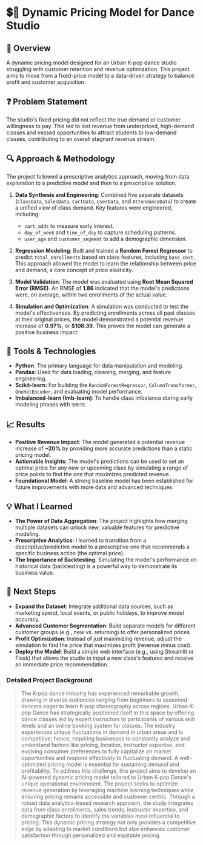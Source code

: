 # 💲💱 Dynamic Pricing Model for Dance Studio

## 🧠 Overview
A dynamic pricing model designed for an Urban K-pop dance studio struggling with customer retention and revenue optimization. This project aims to move from a fixed-price model to a data-driven strategy to balance profit and customer acquisition.

## ❓ Problem Statement
The studio's fixed pricing did not reflect the true demand or customer willingness to pay. This led to lost revenue from underpriced, high-demand classes and missed opportunities to attract students to low-demand classes, contributing to an overall stagnant revenue stream.

## 🔍 Approach & Methodology
The project followed a prescriptive analytics approach, moving from data exploration to a predictive model and then to a prescriptive solution.

1.  **Data Synthesis and Engineering**: Combined five separate datasets (`ClassData`, `SalesData`, `CartData`, `UserData`, and `AttendanceData`) to create a unified view of class demand. Key features were engineered, including:
    * `cart_adds` to measure early interest.
    * `day_of_week` and `time_of_day` to capture scheduling patterns.
    * `user_age` and `customer_segment` to add a demographic dimension.

2.  **Regression Modeling**: Built and trained a **Random Forest Regressor** to predict `total_enrollments` based on class features, including `base_cost`. This approach allowed the model to learn the relationship between price and demand, a core concept of price elasticity.

3.  **Model Validation**: The model was evaluated using **Root Mean Squared Error (RMSE)**. An RMSE of **1.86** indicated that the model's predictions were, on average, within two enrollments of the actual value.

4.  **Simulation and Optimization**: A simulation was conducted to test the model's effectiveness. By predicting enrollments across all past classes at their original prices, the model demonstrated a potential revenue increase of **0.97%**, or **$108.39**. This proves the model can generate a positive business impact.

## 🧰 Tools & Technologies
-   **Python**: The primary language for data manipulation and modeling.
-   **Pandas**: Used for data loading, cleaning, merging, and feature engineering.
-   **Scikit-learn**: For building the `RandomForestRegressor`, `ColumnTransformer`, `OneHotEncoder`, and evaluating model performance.
-   **Imbalanced-learn (Imb-learn)**: To handle class imbalance during early modeling phases with `SMOTE`.

## 📈 Results
-   **Positive Revenue Impact**: The model generated a potential revenue increase of **~20%** by providing more accurate predictions than a static pricing model.
-   **Actionable Insights**: The model's predictions can be used to set an optimal price for any new or upcoming class by simulating a range of price points to find the one that maximizes predicted revenue.
-   **Foundational Model**: A strong baseline model has been established for future improvements with more data and advanced techniques.

## 💡 What I Learned
-   **The Power of Data Aggregation**: The project highlights how merging multiple datasets can unlock new, valuable features for predictive modeling.
-   **Prescriptive Analytics**: I learned to transition from a descriptive/predictive model to a prescriptive one that recommends a specific business action (the optimal price).
-   **The Importance of Backtesting**: Simulating the model's performance on historical data (backtesting) is a powerful way to demonstrate its business value.

## 🚀 Next Steps
-   **Expand the Dataset**: Integrate additional data sources, such as marketing spend, local events, or public holidays, to improve model accuracy.
-   **Advanced Customer Segmentation**: Build separate models for different customer groups (e.g., new vs. returning) to offer personalized prices.
-   **Profit Optimization**: Instead of just maximizing revenue, adjust the simulation to find the price that maximizes profit (revenue minus cost).
-   **Deploy the Model**: Build a simple web interface (e.g., using Streamlit or Flask) that allows the studio to input a new class's features and receive an immediate price recommendation.

### Detailed Project Background
  > The K-pop dance industry has experienced remarkable growth, drawing in diverse audiences ranging from beginners to seasoned dancers eager to learn K-pop choreography across regions. Urban K-pop Dance has strategically positioned itself in this space by offering dance classes led by expert instructors to participants of various skill levels and an online booking system for classes. 
The industry experiences unique fluctuations in demand in urban areas and is competitive; hence, requiring businesses to constantly analyze and understand factors like pricing, location, instructor expertise, and evolving consumer preferences to fully capitalize on market opportunities and respond effectively to fluctuating demand. A well-optimized pricing model is essential for sustaining demand and profitability.
To address this challenge, this project aims to develop an AI-powered dynamic pricing model tailored to Urban K-pop Dance's unique operational environment. The project seeks to optimize revenue generation by leveraging machine learning techniques while ensuring pricing remains accessible and customer centric. Through a robust data analytics-based research approach, the study integrates data from class enrollments, sales trends, instructor expertise, and demographic factors to identify the variables most influential to pricing.
This dynamic pricing strategy not only provides a competitive edge by adapting to market conditions but also enhances customer satisfaction through personalized and equitable pricing. 
